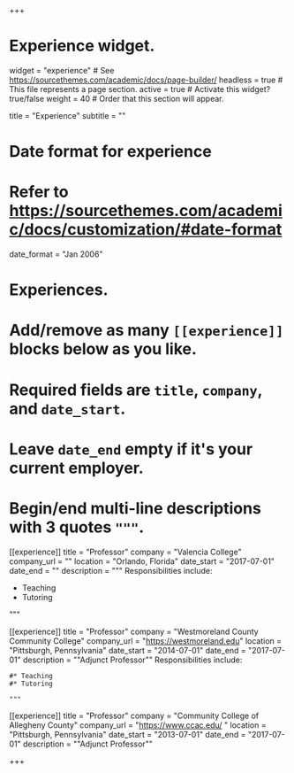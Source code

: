+++
# Experience widget.
widget = "experience"  # See https://sourcethemes.com/academic/docs/page-builder/
headless = true  # This file represents a page section.
active = true  # Activate this widget? true/false
weight = 40  # Order that this section will appear.

title = "Experience"
subtitle = ""

# Date format for experience
#   Refer to https://sourcethemes.com/academic/docs/customization/#date-format
date_format = "Jan 2006"

# Experiences.
#   Add/remove as many `[[experience]]` blocks below as you like.
#   Required fields are `title`, `company`, and `date_start`.
#   Leave `date_end` empty if it's your current employer.
#   Begin/end multi-line descriptions with 3 quotes `"""`.
[[experience]]
  title = "Professor"
  company = "Valencia College"
  company_url = ""
  location = "Orlando, Florida"
  date_start = "2017-07-01"
  date_end = ""
  description = """
  Responsibilities include:

  * Teaching
  * Tutoring

  """

  [[experience]]
    title = "Professor"
    company = "Westmoreland County Community College"
    company_url = "https://westmoreland.edu"
    location = "Pittsburgh, Pennsylvania"
    date_start = "2014-07-01"
    date_end = "2017-07-01"
    description = ""Adjunct Professor""
    Responsibilities include:

    #* Teaching
    #* Tutoring

    """

[[experience]]
  title = "Professor"
  company = "Community College of Allegheny County"
  company_url = "https://www.ccac.edu/ "
  location = "Pittsburgh, Pennsylvania"
  date_start = "2013-07-01"
  date_end = "2017-07-01"
  description = ""Adjunct Professor""

+++
